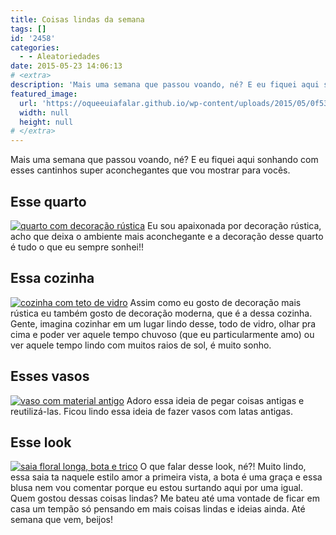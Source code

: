 ```yaml
---
title: Coisas lindas da semana
tags: []
id: '2458'
categories:
  - - Aleatoriedades
date: 2015-05-23 14:06:13
# <extra>
description: 'Mais uma semana que passou voando, né? E eu fiquei aqui sonhando com esses cantinhos super aconchegantes que vou mostrar para vocês. Esse quarto Eu sou apaixonada por decoração rústica, acho que deixa o ambiente mais aconchegante e a decoração desse quarto é tudo o que eu sempre sonhei!! Essa cozinha Assim como eu gosto de decoração mais rústica eu também gosto de decoração moderna, que é a dessa cozinha. Gente, imagina cozinhar em um lugar lindo desse, todo de vidro, olhar pra cima e poder ver aquele tempo chuvoso (que eu particularmente amo) ou ver aquele tempo lindo com muitos raios de sol, é muito sonho. Esses vasos Adoro essa ideia de pegar coisas antigas e reutilizá-las. Ficou lindo essa ideia de fazer vasos com latas antigas. Esse look O que falar desse look, né?! Muito lindo, essa saia &hellip;'
featured_image: 
  url: 'https://oqueeuiafalar.github.io/wp-content/uploads/2015/05/0f53c15c65cd0e59cdbe3b1b8c230912-683x1024.jpg'
  width: null
  height: null
# </extra>
---
```


Mais uma semana que passou voando, né? E eu fiquei aqui sonhando com esses cantinhos super aconchegantes que vou mostrar para vocês.

## Esse quarto

[![quarto com decoração rústica ](/wp-content/uploads/2015/05/0f53c15c65cd0e59cdbe3b1b8c230912-683x1024.jpg)](/wp-content/uploads/2015/05/0f53c15c65cd0e59cdbe3b1b8c230912.jpg) Eu sou apaixonada por decoração rústica, acho que deixa o ambiente mais aconchegante e a decoração desse quarto é tudo o que eu sempre sonhei!!

## Essa cozinha

[![cozinha com teto de vidro](/wp-content/uploads/2015/05/c29bf5af5a49b8e05ba99b1b74a4543d-675x1024.jpg)](/wp-content/uploads/2015/05/c29bf5af5a49b8e05ba99b1b74a4543d.jpg) Assim como eu gosto de decoração mais rústica eu também gosto de decoração moderna, que é a dessa cozinha. Gente, imagina cozinhar em um lugar lindo desse, todo de vidro, olhar pra cima e poder ver aquele tempo chuvoso (que eu particularmente amo) ou ver aquele tempo lindo com muitos raios de sol, é muito sonho.

## Esses vasos

[![vaso com material antigo](/wp-content/uploads/2015/05/3a86070af2717524c05c58aaefd579a4-686x1024.jpg)](/wp-content/uploads/2015/05/3a86070af2717524c05c58aaefd579a4.jpg) Adoro essa ideia de pegar coisas antigas e reutilizá-las. Ficou lindo essa ideia de fazer vasos com latas antigas.

## Esse look

[![saia floral longa, bota e trico ](/wp-content/uploads/2015/05/67e11109fd8575b6cc42abb892465b72-463x1024.jpg)](/wp-content/uploads/2015/05/67e11109fd8575b6cc42abb892465b72.jpg) O que falar desse look, né?! Muito lindo, essa saia ta naquele estilo amor a primeira vista, a bota é uma graça e essa blusa nem vou comentar porque eu estou surtando aqui por uma igual. Quem gostou dessas coisas lindas? Me bateu até uma vontade de ficar em casa um tempão só pensando em mais coisas lindas e ideias ainda. Até semana que vem, beijos!
